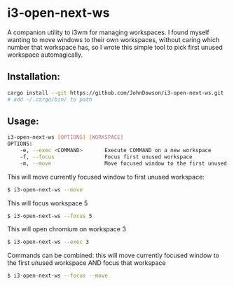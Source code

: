 # i3-open-next-ws
A companion utility to i3wm for managing workspaces.
I found myself wanting to move windows to their own workspaces, without caring which number that workspace has, so I wrote this simple tool to pick first unused workspace automagically.

## Installation:
```sh
cargo install --git https://github.com/JohnDowson/i3-open-next-ws.git
# add ~/.cargo/bin/ to path
```

## Usage:
```sh
i3-open-next-ws [OPTIONS] [WORKSPACE]
OPTIONS:
    -e, --exec <COMMAND>       Execute COMMAND on a new workspace
    -f, --focus                Focus first unused workspace
    -m, --move                 Move focused window to the first unused workspace
```
This will move currently focused window to first unused workspace:
```sh
$ i3-open-next-ws --move
```
This will focus workspace 5
```sh
$ i3-open-next-ws --focus 5
```
This will open chromium on workspace 3
```sh
$ i3-open-next-ws --exec 3
```
Commands can be combined: this will move currently focused window to the first unused workspace AND focus that workspace
```sh
$ i3-open-next-ws --focus --move
```